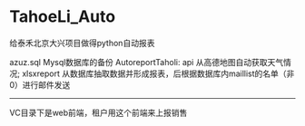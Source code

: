 # TahoeLi_Auto
给泰禾北京大兴项目做得python自动报表

azuz.sql Mysql数据库的备份
AutoreportTaholi:
  api 从高德地图自动获取天气情况;
  xlsxreport 从数据库抽取数据并形成报表，后根据数据库内maillist的名单（非0）进行邮件发送
<hr />
VC目录下是web前端，租户用这个前端来上报销售
 
